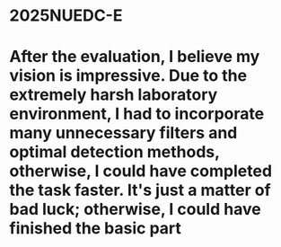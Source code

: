# 2025NUEDC-E
#  After the evaluation, I believe my vision is impressive. Due to the extremely harsh laboratory environment, I had to incorporate many unnecessary filters and optimal detection methods, otherwise, I could have completed the task faster. It's just a matter of bad luck; otherwise, I could have finished the basic part
